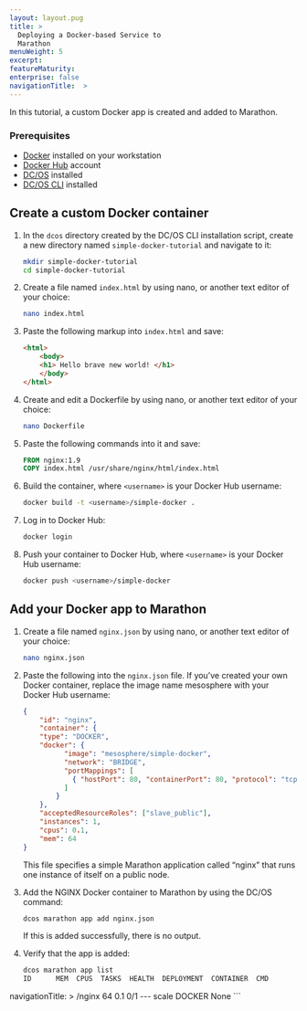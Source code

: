 ```yaml
---
layout: layout.pug
title: >
  Deploying a Docker-based Service to
  Marathon
menuWeight: 5
excerpt:
featureMaturity:
enterprise: false
navigationTitle:  >
---
```


<!-- This source repo for this topic is https://github.com/dcos/dcos-docs -->


In this tutorial, a custom Docker app is created and added to Marathon.

### Prerequisites

*   [Docker][1] installed on your workstation
*   [Docker Hub][2] account
*   [DC/OS][3] installed
*   [DC/OS CLI][4] installed

## Create a custom Docker container

1.  In the `dcos` directory created by the DC/OS CLI installation script, create a new directory named `simple-docker-tutorial` and navigate to it:

    ```bash
    mkdir simple-docker-tutorial
    cd simple-docker-tutorial
    ```

2.  Create a file named `index.html` by using nano, or another text editor of your choice:

    ```bash
    nano index.html
    ```

3.  Paste the following markup into `index.html` and save:

    ```html
    <html>
        <body>
        <h1> Hello brave new world! </h1>
        </body>
    </html>
    ```

4.  Create and edit a Dockerfile by using nano, or another text editor of your choice:

    ```bash
    nano Dockerfile
    ```

5.  Paste the following commands into it and save:

    ```dockerfile
    FROM nginx:1.9
    COPY index.html /usr/share/nginx/html/index.html
    ```

6.  Build the container, where `<username>` is your Docker Hub username:

    ```bash
    docker build -t <username>/simple-docker .
    ```

7.  Log in to Docker Hub:

    ```bash
    docker login
    ```

8.  Push your container to Docker Hub, where `<username>` is your Docker Hub username:

    ```bash
    docker push <username>/simple-docker
    ```

## Add your Docker app to Marathon

1.  Create a file named `nginx.json` by using nano, or another text editor of your choice:

    ```bash
    nano nginx.json
    ```

2.  Paste the following into the `nginx.json` file. If you’ve created your own Docker container, replace the image name mesosphere with your Docker Hub username:

    ```json
    {
        "id": "nginx",
        "container": {
        "type": "DOCKER",
        "docker": {
              "image": "mesosphere/simple-docker",
              "network": "BRIDGE",
              "portMappings": [
                { "hostPort": 80, "containerPort": 80, "protocol": "tcp"}
              ]
            }
        },
        "acceptedResourceRoles": ["slave_public"],
        "instances": 1,
        "cpus": 0.1,
        "mem": 64
    }
    ```

    This file specifies a simple Marathon application called “nginx” that runs one instance of itself on a public node.

3.  Add the NGINX Docker container to Marathon by using the DC/OS command:

    ```bash
    dcos marathon app add nginx.json
    ```

    If this is added successfully, there is no output.

4.  Verify that the app is added:

    ```bash
    dcos marathon app list
    ID      MEM  CPUS  TASKS  HEALTH  DEPLOYMENT  CONTAINER  CMD
navigationTitle:  >
    /nginx   64  0.1    0/1    ---      scale       DOCKER   None
    ```

 [1]: https://www.docker.com
 [2]: https://hub.docker.com
 [3]: /docs/1.7/administration/installing/
 [4]: /docs/1.7/usage/cli/install/
